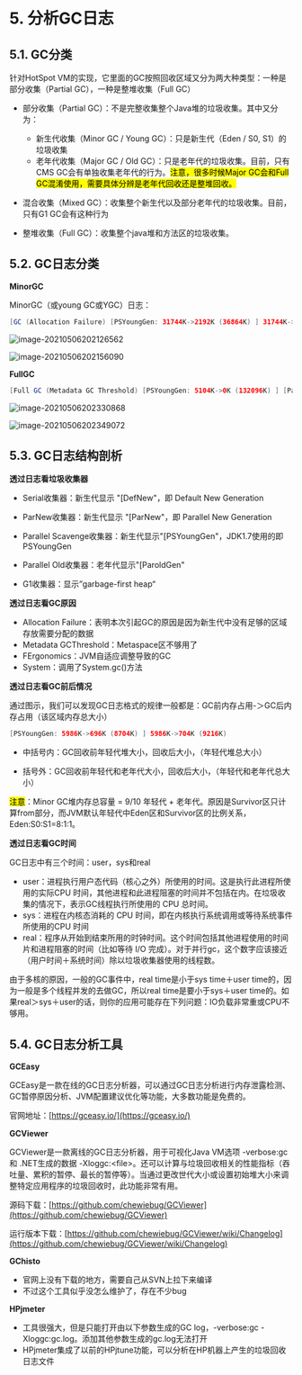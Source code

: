 # 5. 分析GC日志

## 5.1. GC分类

针对HotSpot VM的实现，它里面的GC按照回收区域又分为两大种类型：一种是部分收集（Partial GC），一种是整堆收集（Full GC）

- 部分收集（Partial GC）：不是完整收集整个Java堆的垃圾收集。其中又分为：
  - 新生代收集（Minor GC / Young GC）：只是新生代（Eden / S0, S1）的垃圾收集
  - 老年代收集（Major GC / Old GC）：只是老年代的垃圾收集。目前，只有CMS GC会有单独收集老年代的行为。<mark>注意，很多时候Major GC会和Full GC混淆使用，需要具体分辨是老年代回收还是整堆回收。</mark>

- 混合收集（Mixed GC）：收集整个新生代以及部分老年代的垃圾收集。目前，只有G1 GC会有这种行为
- 整堆收集（Full GC）：收集整个java堆和方法区的垃圾收集。

## 5.2. GC日志分类

**MinorGC**

MinorGC（或young GC或YGC）日志：

```java
[GC (Allocation Failure) [PSYoungGen: 31744K->2192K (36864K) ] 31744K->2200K (121856K), 0.0139308 secs] [Times: user=0.05 sys=0.01, real=0.01 secs]
```

![image-20210506202126562](https://gitee.com/vectorx/ImageCloud/raw/master/img/20210506202127.png)

![image-20210506202156090](https://gitee.com/vectorx/ImageCloud/raw/master/img/20210506202158.png)

**FullGC**

```java
[Full GC (Metadata GC Threshold) [PSYoungGen: 5104K->0K (132096K) ] [Par01dGen: 416K->5453K (50176K) ]5520K->5453K (182272K), [Metaspace: 20637K->20637K (1067008K) ], 0.0245883 secs] [Times: user=0.06 sys=0.00, real=0.02 secs]
```

![image-20210506202330868](https://gitee.com/vectorx/ImageCloud/raw/master/img/20210506202331.png)

![image-20210506202349072](https://gitee.com/vectorx/ImageCloud/raw/master/img/20210506202350.png)

## 5.3. GC日志结构剖析

**透过日志看垃圾收集器**

- Serial收集器：新生代显示 "[DefNew"，即 Default New Generation

- ParNew收集器：新生代显示 "[ParNew"，即 Parallel New Generation

- Parallel Scavenge收集器：新生代显示"[PSYoungGen"，JDK1.7使用的即PSYoungGen

- Parallel Old收集器：老年代显示"[ParoldGen"

- G1收集器：显示”garbage-first heap“

**透过日志看GC原因**

- Allocation Failure：表明本次引起GC的原因是因为新生代中没有足够的区域存放需要分配的数据
- Metadata GCThreshold：Metaspace区不够用了
- FErgonomics：JVM自适应调整导致的GC
- System：调用了System.gc()方法

**透过日志看GC前后情况**

通过图示，我们可以发现GC日志格式的规律一般都是：GC前内存占用-＞GC后内存占用（该区域内存总大小）

```java
[PSYoungGen: 5986K->696K (8704K) ] 5986K->704K (9216K)
```

- 中括号内：GC回收前年轻代堆大小，回收后大小，（年轻代堆总大小）

- 括号外：GC回收前年轻代和老年代大小，回收后大小，（年轻代和老年代总大小）

<mark>注意</mark>：Minor GC堆内存总容量 = 9/10 年轻代 + 老年代。原因是Survivor区只计算from部分，而JVM默认年轻代中Eden区和Survivor区的比例关系，Eden:S0:S1=8:1:1。

**透过日志看GC时间**

GC日志中有三个时间：user，sys和real

- user：进程执行用户态代码（核心之外）所使用的时间。这是执行此进程所使用的实际CPU 时间，其他进程和此进程阻塞的时间并不包括在内。在垃圾收集的情况下，表示GC线程执行所使用的 CPU 总时间。
- sys：进程在内核态消耗的 CPU 时间，即在内核执行系统调用或等待系统事件所使用的CPU 时间
- real：程序从开始到结束所用的时钟时间。这个时间包括其他进程使用的时间片和进程阻塞的时间（比如等待 I/O 完成）。对于并行gc，这个数字应该接近（用户时间＋系统时间）除以垃圾收集器使用的线程数。

由于多核的原因，一般的GC事件中，real time是小于sys time＋user time的，因为一般是多个线程并发的去做GC，所以real time是要小于sys＋user time的。如果real＞sys＋user的话，则你的应用可能存在下列问题：IO负载非常重或CPU不够用。

## 5.4. GC日志分析工具

**GCEasy**

GCEasy是一款在线的GC日志分析器，可以通过GC日志分析进行内存泄露检测、GC暂停原因分析、JVM配置建议优化等功能，大多数功能是免费的。

官网地址：[https://gceasy.io/](https://gceasy.io/)

**GCViewer**

GCViewer是一款离线的GC日志分析器，用于可视化Java VM选项 -verbose:gc 和 .NET生成的数据 -Xloggc:&lt;file&gt;。还可以计算与垃圾回收相关的性能指标（吞吐量、累积的暂停、最长的暂停等）。当通过更改世代大小或设置初始堆大小来调整特定应用程序的垃圾回收时，此功能非常有用。

源码下载：[https://github.com/chewiebug/GCViewer](https://github.com/chewiebug/GCViewer)

运行版本下载：[https://github.com/chewiebug/GCViewer/wiki/Changelog](https://github.com/chewiebug/GCViewer/wiki/Changelog)

**GChisto**

- 官网上没有下载的地方，需要自己从SVN上拉下来编译
- 不过这个工具似乎没怎么维护了，存在不少bug

**HPjmeter**

- 工具很强大，但是只能打开由以下参数生成的GC log，-verbose:gc  -Xloggc:gc.log。添加其他参数生成的gc.log无法打开
- HPjmeter集成了以前的HPjtune功能，可以分析在HP机器上产生的垃圾回收日志文件